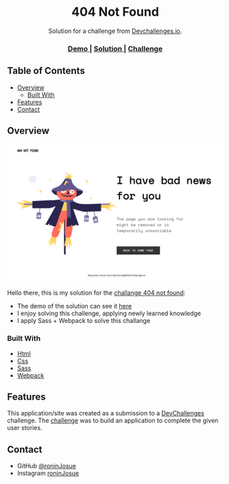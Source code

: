 
<!-- Please update value in the {}  -->

<h1 align="center">404 Not Found</h1>

<div align="center">
   Solution for a challenge from  <a href="http://devchallenges.io" target="_blank">Devchallenges.io</a>.
</div>

<div align="center">
  <h3>
    <a href="https://{your-demo-link.your-domain}">
      Demo
    </a>
    <span> | </span>
    <a href="https://{your-url-to-the-solution}">
      Solution
    </a>
    <span> | </span>
    <a href="https://devchallenges.io/challenges/wBunSb7FPrIepJZAg0sY">
      Challenge
    </a>
  </h3>
</div>

<!-- TABLE OF CONTENTS -->

## Table of Contents

- [Overview](#overview)
  - [Built With](#built-with)
- [Features](#features)
- [Contact](#contact)

<!-- OVERVIEW -->

## Overview

![screenshot](src/img/preview.png)

Hello there, this is my solution for the [challange 404 not found](https://devchallenges.io/challenges/wBunSb7FPrIepJZAg0sY):

- The demo of the solution can see it [here](http:google.com.ni)
- I enjoy solving this challenge, applying newly learned knowledge
- I apply Sass + Webpack to solve this challange

### Built With

<!-- This section should list any major frameworks that you built your project using. Here are a few examples.-->

- [Html](https://www.w3.org/html/)
- [Css](https://www.w3.org/Style/CSS/)
- [Sass](https://sass-lang.com/)
- [Webpack](https://webpack.js.org/)

## Features

<!-- List the features of your application or follow the template. Don't share the figma file here :) -->

This application/site was created as a submission to a [DevChallenges](https://devchallenges.io/challenges) challenge. The [challenge](https://devchallenges.io/challenges/wBunSb7FPrIepJZAg0sY) was to build an application to complete the given user stories.


## Contact

- GitHub [@roninJosue](https://github.com/roninJosue)
- Instagram [roninJosue](https://www.instagram.com/roninjosue)
